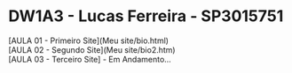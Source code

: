 # DW1A3 - Lucas Ferreira - SP3015751
[AULA 01 - Primeiro Site](Meu site/bio.html) <br>
[AULA 02 - Segundo Site](Meu site/bio2.htm) <br>
[AULA 03 - Terceiro Site] - Em Andamento...
